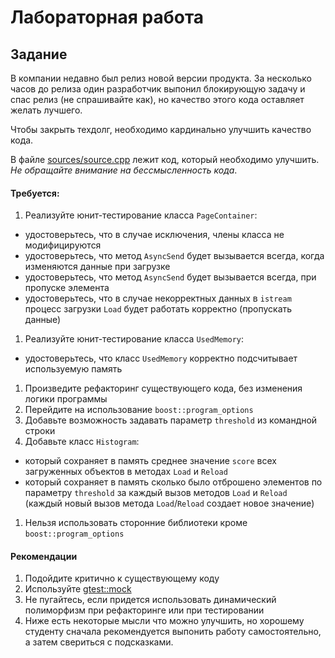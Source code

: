 # Лабораторная работа

## Задание
В компании недавно был релиз новой версии продукта. За несколько часов до релиза один разработчик
выпонил блокирующую задачу и спас релиз (не спрашивайте как), но качество этого кода оставляет желать лучшего.

Чтобы закрыть техдолг, необходимо кардинально улучшить качество кода.

В файле [sources/source.cpp](sources/Histogram.cpp) лежит код, который необходимо улучшить.
*Не обращайте внимание на бессмысленность кода*.

#### Требуется:
1. Реализуйте юнит-тестирование класса `PageContainer`:
  * удостоверьтесь, что в случае исключения, члены класса не модифицируются
  * удостоверьтесь, что метод `AsyncSend` будет вызывается всегда, когда изменяются данные при загрузке
  * удостоверьтесь, что метод `AsyncSend` будет вызывается всегда, при пропуске элемента
  * удостоверьтесь, что в случае некорректных данных в `istream` процесс загрузки `Load` будет работать корректно (пропускать данные)
1. Реализуйте юнит-тестирование класса `UsedMemory`:
  * удостоверьтесь, что класс `UsedMemory` корректно подсчитывает используемую память
1. Произведите рефакторинг существующего кода, без изменения логики программы
1. Перейдите на использование `boost::program_options`
1. Добавьте возможность задавать параметр `threshold` из командной строки
1. Добавьте класс `Histogram`:
  * который сохраняет в память среднее значение `score` всех загруженных объектов в методах `Load` и `Reload`
  * который сохраняет в память сколько было отброшено элементов по параметру `threshold` за каждый вызов методов `Load` и `Reload` (каждый новый вызов метода `Load`/`Reload` создает новое значение)
1. Нельзя использовать сторонние библиотеки кроме `boost::program_options`


#### Рекомендации
1. Подойдите критично к существующему коду
1. Используйте [gtest::mock](https://github.com/google/googletest/blob/master/googlemock/docs/cook_book.md)
1. Не пугайтесь, если придется использовать динамический полиморфизм при рефакторинге или при тестировании
1. Ниже есть некоторые мысли что можно улучшить, но хорошему студенту сначала рекомендуется выпонить работу самостоятельно, а затем свериться с подсказками.


<br/>
<br/>
<br/>
<br/>
<br/>
<br/>
<br/>
<br/>
<br/>
<br/>
<br/>
<br/>
<br/>
<br/>
<br/>
<br/>
<br/>
<br/>
<br/>
<br/>
<br/>
<br/>
<br/>
<br/>
<br/>
<br/>
<br/>
<br/>
<br/>
<br/>
<br/>
<br/>
<br/>
<br/>
<br/>
<br/>
<br/>
<br/>
<br/>
<br/>
<br/>
<br/>
<br/>
<br/>
<br/>
<br/>
<br/>
<br/>
<br/>
<br/>
<br/>
<br/>
<br/>
<br/>
<br/>
<br/>
<br/>
<br/>
<br/>
<br/>
<br/>
<br/>
<br/>
<br/>
<br/>
<br/>
<br/>
<br/>
<br/>
<br/>
<br/>
<br/>
<br/>
<br/>
<br/>
<br/>
<br/>
<br/>
<br/>
<br/>
<br/>
<br/>
<br/>
<br/>
<br/>
<br/>
<br/>
<br/>
<br/>
<br/>
<br/>
<br/>
<br/>
<br/>
<br/>
<br/>
<br/>
<br/>
<br/>
<br/>
<br/>
<br/>
<br/>
<br/>
<br/>
<br/>
<br/>
<br/>
<br/>
<br/>
<br/>
<br/>
<br/>
<br/>
<br/>
<br/>
<br/>
<br/>
<br/>
<br/>
<br/>
<br/>
<br/>
<br/>
<br/>
<br/>
<br/>
<br/>
<br/>
<br/>
<br/>
<br/>
<br/>
<br/>
<br/>
<br/>
<br/>
<br/>
<br/>
<br/>
<br/>
<br/>
<br/>
<br/>
<br/>
<br/>
<br/>
<br/>
<br/>
<br/>
<br/>
<br/>
<br/>
<br/>
<br/>
<br/>
<br/>
<br/>
<br/>
<br/>
<br/>
<br/>
<br/>
<br/>
<br/>
<br/>
<br/>
<br/>
<br/>
<br/>
<br/>
<br/>
<br/>
<br/>
<br/>
<br/>
<br/>
<br/>
<br/>
<br/>
<br/>
<br/>
<br/>
<br/>
<br/>
<br/>
<br/>
<br/>
<br/>
<br/>
<br/>
<br/>
<br/>
<br/>
<br/>
<br/>
<br/>
<br/>
<br/>
<br/>
<br/>
<br/>
<br/>
<br/>
<br/>
<br/>
<br/>
<br/>
<br/>
<br/>
<br/>
<br/>
<br/>
<br/>
<br/>
<br/>
<br/>
<br/>
<br/>
<br/>
<br/>
<br/>
<br/>
<br/>
<br/>
<br/>
<br/>
<br/>
<br/>
<br/>
<br/>
<br/>
<br/>
<br/>
<br/>
<br/>
<br/>
<br/>
<br/>
<br/>
<br/>
<br/>
<br/>
<br/>
<br/>
<br/>
<br/>

#### Что можно улучшить
Список может быть не полным! Скорее всего вам придет в голову лучшие решения, чем ниже приведенные.

* Класс `Log` сделайте через синглтон
* Используйте шаблон "Наблюдатель":
  * `PageContainer` - уведовляет о событиях: `OnDataLoaded`, `OnRawDataLoaded`, `OnSkipped`
  * Классы `UsedMemory`, `StatSender` - наблюдателями
* метод `AsyncSend` стоит сделать виртуальным, чтобы проверить что он вызывается в нужных местах
* Класс `Histogram` так же следует реализовать как наблюдателя класса `PageContainer`
* проверьте в юнит-тестировании случаи когда `istream` закрыт на чтение, когда пустые данные, когда не поддерживаемые данные